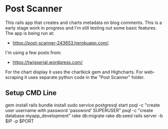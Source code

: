 # Post Scanner

This rails app that creates and charts metadata on blog comments. This is a early stage work in progress and I'm still testing out some basic features. The app is being run at:

- https://post-scanner-243653.herokuapp.com/. 

I'm using a few posts from:

- https://twigserial.wordpress.com/ 

For the chart display it uses the chartkick gem and Highcharts. For web-scraping it uses separate python code in the "Post Scanner" folder.

## Setup CMD Line

gem install rails
bundle install
sudo service postgresql start
psql -c "create user username with password 'password' SUPERUSER"
psql -c "create database myapp_development"
rake db:migrate
rake db:seed
rails server -b $IP -p $PORT

